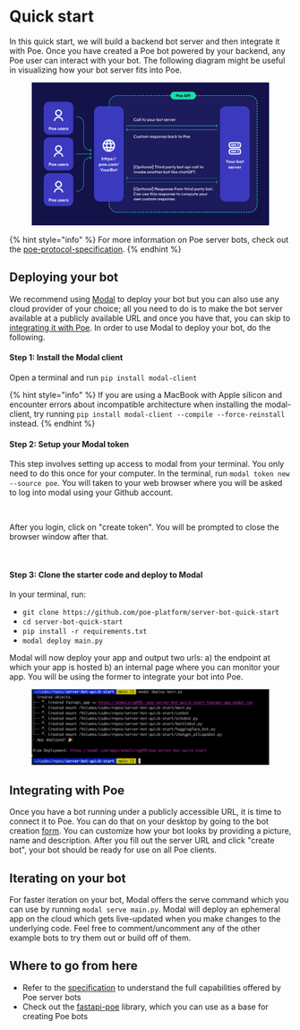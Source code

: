# Quick start

In this quick start, we will build a backend bot server and then integrate it with Poe. Once you have created a Poe bot powered by your backend, any Poe user can interact with your bot. The following diagram might be useful in visualizing how your bot server fits into Poe.

<figure><img src="../.gitbook/assets/image (13).png" alt=""><figcaption></figcaption></figure>

{% hint style="info" %}
For more information on Poe server bots, check out the [poe-protocol-specification](poe-protocol-specification/ "mention").
{% endhint %}

## Deploying your bot

We recommend using [Modal](https://modal.com/?utm\_source=poe) to deploy your bot but you can also use any cloud provider of your choice; all you need to do is to make the bot server available at a publicly available URL and once you have that, you can skip to [integrating it with Poe](quick-start.md#integrating-with-poe). In order to use Modal to deploy your bot, do the following.

#### Step 1: Install the Modal client

Open a terminal and run `pip install modal-client`

{% hint style="info" %}
If you are using a MacBook with Apple silicon and encounter errors about incompatible architecture when installing the modal-client, try running `pip install modal-client --compile --force-reinstall` instead.
{% endhint %}

#### Step 2: Setup your Modal token

This step involves setting up access to modal from your terminal. You only need to do this once for your computer. In the terminal, run `modal token new --source poe`. You will taken to your web browser where you will be asked to log into modal using your Github account.

<figure><img src="../.gitbook/assets/login.png" alt=""><figcaption></figcaption></figure>

After you login, click on "create token". You will be prompted to close the browser window after that.

<figure><img src="../.gitbook/assets/create_token.png" alt=""><figcaption></figcaption></figure>

#### Step 3: Clone the starter code and deploy to Modal

In your terminal, run:

* `git clone https://github.com/poe-platform/server-bot-quick-start`
* `cd server-bot-quick-start`
* `pip install -r requirements.txt`
* `modal deploy main.py`

Modal will now deploy your app and output two urls: a) the endpoint at which your app is hosted b) an internal page where you can monitor your app. You will be using the former to integrate your bot into Poe.

<figure><img src="../.gitbook/assets/image (5).png" alt=""><figcaption></figcaption></figure>

## Integrating with Poe

Once you have a bot running under a publicly accessible URL, it is time to connect it to Poe. You can do that on your desktop by going to the bot creation [form](https://poe.com/create\_bot?server=1). You can customize how your bot looks by providing a picture, name and description. After you fill out the server URL and click "create bot", your bot should be ready for use on all Poe clients.

## Iterating on your bot

For faster iteration on your bot, Modal offers the serve command which you can use by running `modal serve main.py`. Modal will deploy an ephemeral app on the cloud which gets live-updated when you make changes to the underlying code. Feel free to comment/uncomment any of the other example bots to try them out or build off of them.

## Where to go from here

* Refer to the [specification](poe-protocol-specification/) to understand the full capabilities offered by Poe server bots
* Check out the [fastapi-poe](https://pypi.org/project/fastapi-poe/) library, which you can use as a base for creating Poe bots
